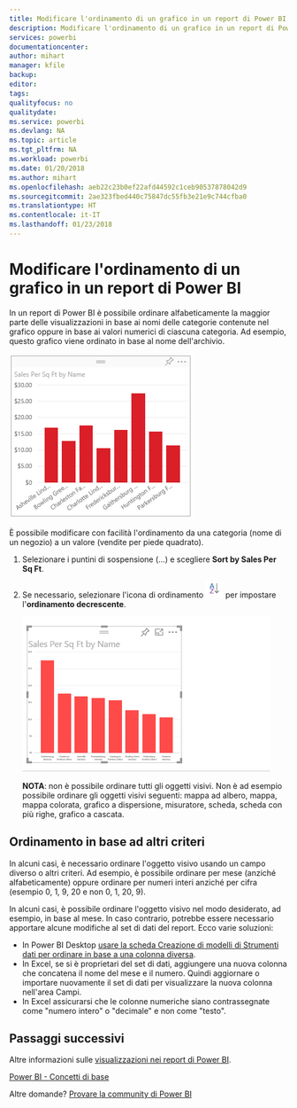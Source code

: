```yaml
---
title: Modificare l'ordinamento di un grafico in un report di Power BI
description: Modificare l'ordinamento di un grafico in un report di Power BI
services: powerbi
documentationcenter: 
author: mihart
manager: kfile
backup: 
editor: 
tags: 
qualityfocus: no
qualitydate: 
ms.service: powerbi
ms.devlang: NA
ms.topic: article
ms.tgt_pltfrm: NA
ms.workload: powerbi
ms.date: 01/20/2018
ms.author: mihart
ms.openlocfilehash: aeb22c23b0ef22afd44592c1ceb90537878042d9
ms.sourcegitcommit: 2ae323fbed440c75847dc55fb3e21e9c744cfba0
ms.translationtype: HT
ms.contentlocale: it-IT
ms.lasthandoff: 01/23/2018
---
```

# <a name="change-how-a-chart-is-sorted-in-a-power-bi-report"></a>Modificare l'ordinamento di un grafico in un report di Power BI
In un report di Power BI è possibile ordinare alfabeticamente la maggior parte delle visualizzazioni in base ai nomi delle categorie contenute nel grafico oppure in base ai valori numerici di ciascuna categoria. Ad esempio, questo grafico viene ordinato in base al nome dell'archivio.

![](media/power-bi-report-change-sort/pbi_chartsortcategory.png)

È possibile modificare con facilità l'ordinamento da una categoria (nome di un negozio) a un valore (vendite per piede quadrato).

1. Selezionare i puntini di sospensione (...) e scegliere **Sort by Sales Per Sq Ft**.
2. Se necessario, selezionare l'icona di ordinamento ![](media/power-bi-report-change-sort/sorticon.png) per impostare l'**ordinamento decrescente**.

   ![](media/power-bi-report-change-sort/sortby.gif)

   **NOTA**: non è possibile ordinare tutti gli oggetti visivi.  Non è ad esempio possibile ordinare gli oggetti visivi seguenti: mappa ad albero, mappa, mappa colorata, grafico a dispersione, misuratore, scheda, scheda con più righe, grafico a cascata.

<a name="other"></a>
## <a name="sorting-using-other-criteria"></a>Ordinamento in base ad altri criteri
In alcuni casi, è necessario ordinare l'oggetto visivo usando un campo diverso o altri criteri.  Ad esempio, è possibile ordinare per mese (anziché alfabeticamente) oppure ordinare per numeri interi anziché per cifra (esempio 0, 1, 9, 20 e non 0, 1, 20, 9).  

In alcuni casi, è possibile ordinare l'oggetto visivo nel modo desiderato, ad esempio, in base al mese.  In caso contrario, potrebbe essere necessario apportare alcune modifiche al set di dati del report. Ecco varie soluzioni:

* In Power BI Desktop [usare la scheda Creazione di modelli di Strumenti dati per ordinare in base a una colonna diversa](desktop-sort-by-column.md).
* In Excel, se si è proprietari del set di dati, aggiungere una nuova colonna che concatena il nome del mese e il numero. Quindi aggiornare o importare nuovamente il set di dati per visualizzare la nuova colonna nell'area Campi.
* In Excel assicurarsi che le colonne numeriche siano contrassegnate come "numero intero" o "decimale" e non come "testo".

## <a name="next-steps"></a>Passaggi successivi
Altre informazioni sulle [visualizzazioni nei report di Power BI](power-bi-report-visualizations.md).

[Power BI - Concetti di base](service-basic-concepts.md)

Altre domande? [Provare la community di Power BI](http://community.powerbi.com/)
